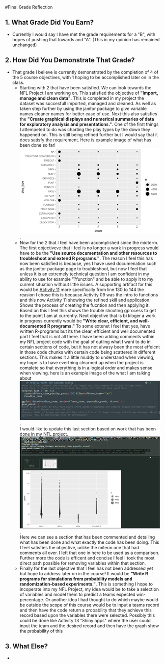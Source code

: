 #Final Grade Reflection
## 1. What Grade Did You Earn?
- Currently I would say I have met the grade requirements for a "B", with hopes of pushing that towards and "A". (This in my opinion has remained unchanged)
## 2. How Did You Demonstrate That Grade?
- That grade I believe is currently demonstrated by the completion of 4 of the 5 course objectives, with 1 hoping to be accomplished later on in the class.
  - Starting with 2 that have been satisfied. We can look towards the NFL Project I am working on. This satisfied the objective of **"Import, manage and clean data"**. This is completed in my project the dataset was succesfull imported, managed and cleaned. As well as taken step further by using the janitor package to give variable names cleaner names for better ease of use. Next this also satisfies the **"Create graphical displays and numerical summaries of data for exploratory analysis and presentations."**. One of the first things I attempeted to do was charting the play types by the down they happened on. This is still being refined further but I would say that it does satisfy the requirement. Here is example image of what has been done so far! ![alt text](MidtermImage.png "Title").
  - Now for the 2 that I feel have been accomplished since the midterm. The first objectiveve that I feel is no longer a work in progress would have to be the **"Use source documentation and other resources to troubleshoot and extend R programs."**. The reason I feel this has now been satisfied is because, yes I have used documenation such as the janitor package page to troubleshoot, but now I feel that unless it is an extremely technical question I am confident in my ability to use for example "?function" and be able to apply it to my current situation without little issues. A supporting artifact for this would be [Activity 11](https://github.com/JADunivan5/activity11-simulation/blob/main/activity11-simulation.Rmd) more specifically from line 130 to 144 the reasion I chose this is because Activity 09 was the intro to functions and this now Activity 11 showing the refined skill and application. Shows the process of creating the fucntion and then applying it. Based on this I feel this shows the trouble shooting gprocess to get to the point I am at currently. Next objective that is bi kibger a  work in progress currently would be **"Write clear, efficient, and well-documented R programs."** To some extenet I feel that yes, have written R-programs but its the clear, efficient and well documented part I feel that is not all there. I have been adding comments within my NFL project code with the goal of outling what I want to do in certain sections of code, but it has not alwasy been the most effeicnt in those code chunks with certain code being scattered in different sections. This makes it a little muddy to understand when viewing, my hope is to have everthing clearned up when the project is complete so that everything is in a logical order and makes sense when viewing. here is an example image of the what I am talking about ![alt text](Chaos.png "title").  
I would like to update this last section based on work that has been done in my NFL project.
![alt text](Clean.png "title").  
Here we can see a section that has been commented and detailing what has been done and what exactly the code has been doing. This I feel satisfies the objective, unlike the miterm one that had comments all over. I left that one in here to be used as a comparison. Further more the code is efficent and concise I feel I took the most direct path possible for removing variables within that section.
  - Finally for the last objective that I feel has not been addressed yet but hope to address later on in the course! It would be **"Write R programs for simulations from probability models and randomization-based experiments."**. This is something I hope to incoperate into my NFL Project, my idea would be to take a selection of variables and model them to predict a teams expected win-percentage. Or another idea I had thought to do which maybe would be outside the scope of this course would be to input a teams record and then have the code return a probability that they achieve this record based upon the variables there were selected. Possibly this could be done like Activity 13 "Shiny apps" where the user could input the team and the desired record and then have the graph show the probability of this

## 3. What Else?
- 
